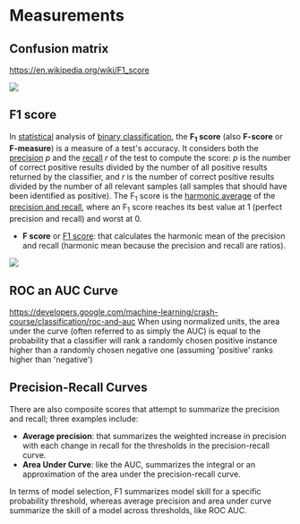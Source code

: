 # Measurements

## Confusion matrix

https://en.wikipedia.org/wiki/F1_score

![](https://ws4.sinaimg.cn/large/006tNbRwly1fx8eehvc41j31kw0f57fk.jpg)

## F1 score

In [statistical](https://en.wikipedia.org/wiki/Statistics "Statistics") analysis of
[binary classification](https://en.wikipedia.org/wiki/Binary_classification "Binary classification"), the
**F<sub>1</sub> score** (also **F-score** or **F-measure**) is a measure of a test's accuracy. It considers both the
[precision](<https://en.wikipedia.org/wiki/Precision_(information_retrieval)> "Precision (information retrieval)") _p_
and the [recall](<https://en.wikipedia.org/wiki/Recall_(information_retrieval)> "Recall (information retrieval)") _r_ of
the test to compute the score: _p_ is the number of correct positive results divided by the number of all positive
results returned by the classifier, and _r_ is the number of correct positive results divided by the number of all
relevant samples (all samples that should have been identified as positive). The F<sub>1</sub> score is the
[harmonic average](https://en.wikipedia.org/wiki/Harmonic_mean "Harmonic mean") of the
[precision and recall](https://en.wikipedia.org/wiki/Precision_and_recall "Precision and recall"), where an
F<sub>1</sub> score reaches its best value at 1 (perfect precision and recall) and worst at 0.

- **F score** or [F1 score](https://en.wikipedia.org/wiki/F1_score): that calculates the harmonic mean of the precision
  and recall (harmonic mean because the precision and recall are ratios).

![](https://ws2.sinaimg.cn/large/006tNbRwly1fx8efflx7dj30v204e3z3.jpg)

## ROC an AUC Curve

https://developers.google.com/machine-learning/crash-course/classification/roc-and-auc When using normalized units, the
area under the curve (often referred to as simply the AUC) is equal to the probability that a classifier will rank a
randomly chosen positive instance higher than a randomly chosen negative one (assuming 'positive' ranks higher than
'negative')

## Precision-Recall Curves

There are also composite scores that attempt to summarize the precision and recall; three examples include:

- **Average precision**: that summarizes the weighted increase in precision with each change in recall for the
  thresholds in the precision-recall curve.
- **Area Under Curve**: like the AUC, summarizes the integral or an approximation of the area under the precision-recall
  curve.

In terms of model selection, F1 summarizes model skill for a specific probability threshold, whereas average precision
and area under curve summarize the skill of a model across thresholds, like ROC AUC.
